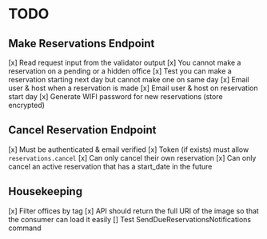 # TODO

## Make Reservations Endpoint

[x] Read request input from the validator output
[x] You cannot make a reservation on a pending or a hidden office
[x] Test you can make a reservation starting next day but cannot make one on same day
[x] Email user & host when a reservation is made
[x] Email user & host on reservation start day
[x] Generate WIFI password for new reservations (store encrypted)

## Cancel Reservation Endpoint

[x] Must be authenticated & email verified
[x] Token (if exists) must allow `reservations.cancel`
[x] Can only cancel their own reservation
[x] Can only cancel an active reservation that has a start_date in the future

## Housekeeping

[x] Filter offices by tag
[x] API should return the full URI of the image so that the consumer can load it easily
[] Test SendDueReservationsNotifications command


